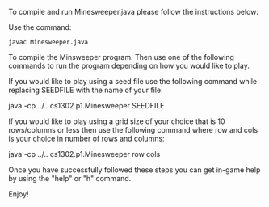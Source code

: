 To compile and run Minesweeper.java please follow the instructions below:

Use the command:

    javac Minesweeper.java

To compile the Minsweeper program. Then use one of the following commands to run the program
depending on how you would like to play.

If you would like to play using a seed file use the following command while replacing SEEDFILE with the name of your file:

   java -cp ../.. cs1302.p1.Minesweeper SEEDFILE

If you would like to play using a grid size of your choice that is 10 rows/columns or less then use the following command where row and cols is your choice in number of rows and columns:

   java -cp ../.. cs1302.p1.Minesweeper row cols

Once you have successfully followed these steps you can get in-game help by using the "help" or "h" command.

Enjoy!